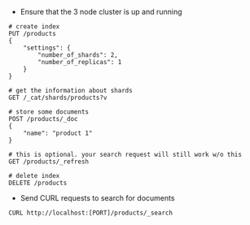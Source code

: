 - Ensure that the 3 node cluster is up and running

```
# create index
PUT /products
{
    "settings": {
        "number_of_shards": 2,
        "number_of_replicas": 1
    }
}

# get the information about shards
GET /_cat/shards/products?v

# store some documents
POST /products/_doc
{
    "name": "product 1"
}

# this is optional. your search request will still work w/o this
GET /products/_refresh

# delete index
DELETE /products
```

- Send CURL requests to search for documents

```curl
CURL http://localhost:[PORT]/products/_search
```
